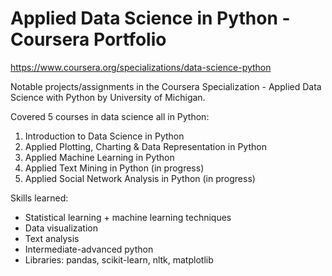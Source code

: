 # Applied Data Science in Python - Coursera Portfolio

https://www.coursera.org/specializations/data-science-python

Notable projects/assignments in the Coursera Specialization - Applied Data Science with Python by University of Michigan. 

Covered 5 courses in data science all in Python:
1. Introduction to Data Science in Python
2. Applied Plotting, Charting & Data Representation in Python
3. Applied Machine Learning in Python
4. Applied Text Mining in Python (in progress)
5. Applied Social Network Analysis in Python (in progress)

Skills learned:
- Statistical learning + machine learning techniques
- Data visualization
- Text analysis
- Intermediate-advanced python
- Libraries: pandas, scikit-learn, nltk, matplotlib



